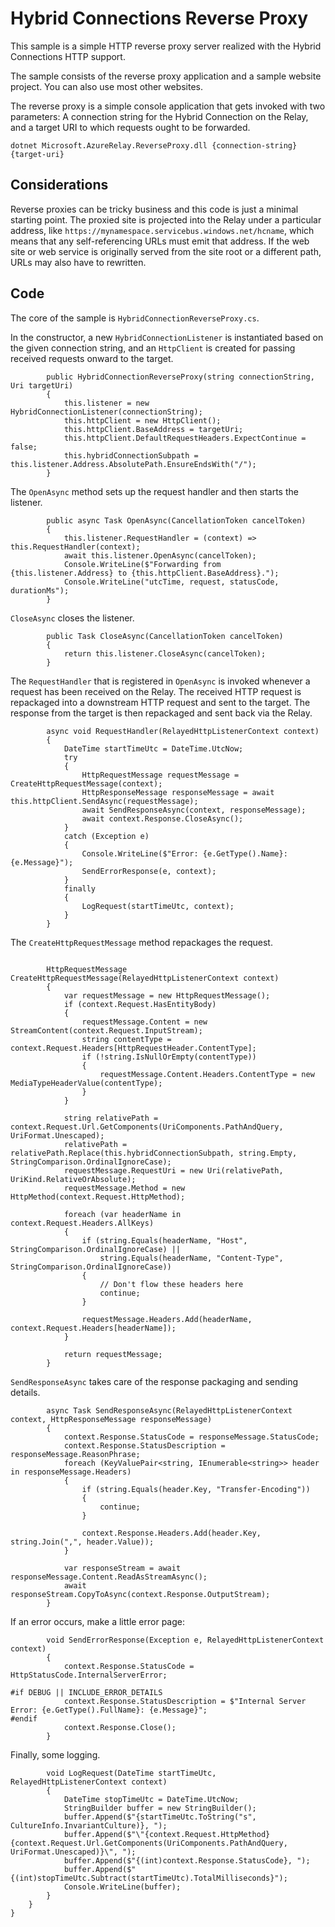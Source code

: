 # Hybrid Connections Reverse Proxy

This sample is a simple HTTP reverse proxy server realized with the
Hybrid Connections HTTP support.

The sample consists of the reverse proxy application and a sample
website project. You can also use most other websites.

The reverse proxy is a simple console application that gets invoked
with two parameters: A connection string for the Hybrid Connection
on the Relay, and a target URI to which requests ought to be forwarded.

`dotnet Microsoft.AzureRelay.ReverseProxy.dll {connection-string} {target-uri}` 

## Considerations

Reverse proxies can be tricky business and this code is just a minimal
starting point. The proxied site is projected into the Relay under a
particular address, like `https://mynamespace.servicebus.windows.net/hcname`,
which means that any self-referencing URLs must emit that address. If
the web site or web service is originally served from the site root or
a different path, URLs may also have to rewritten. 

## Code

The core of the sample is `HybridConnectionReverseProxy.cs`.

In the constructor, a new `HybridConnectionListener` is instantiated based
on the given connection string, and an `HttpClient` is created for
passing received requests onward to the target.

```
        public HybridConnectionReverseProxy(string connectionString, Uri targetUri)
        {
            this.listener = new HybridConnectionListener(connectionString);
            this.httpClient = new HttpClient();
            this.httpClient.BaseAddress = targetUri;
            this.httpClient.DefaultRequestHeaders.ExpectContinue = false;
            this.hybridConnectionSubpath = this.listener.Address.AbsolutePath.EnsureEndsWith("/");
        }
```

The `OpenAsync` method sets up the request handler and then starts the listener.

```
        public async Task OpenAsync(CancellationToken cancelToken)
        {
            this.listener.RequestHandler = (context) => this.RequestHandler(context);
            await this.listener.OpenAsync(cancelToken);
            Console.WriteLine($"Forwarding from {this.listener.Address} to {this.httpClient.BaseAddress}.");
            Console.WriteLine("utcTime, request, statusCode, durationMs");
        }
```

`CloseAsync` closes the listener.

```
        public Task CloseAsync(CancellationToken cancelToken)
        {
            return this.listener.CloseAsync(cancelToken);
        }
```

The `RequestHandler` that is registered in `OpenAsync` is invoked whenever a
request has been received on the Relay. The received HTTP request is 
repackaged into a downstream HTTP request and sent to the target. The
response from the target is then repackaged and sent back via the Relay.

```
        async void RequestHandler(RelayedHttpListenerContext context)
        {
            DateTime startTimeUtc = DateTime.UtcNow;
            try
            {
                HttpRequestMessage requestMessage = CreateHttpRequestMessage(context);
                HttpResponseMessage responseMessage = await this.httpClient.SendAsync(requestMessage);
                await SendResponseAsync(context, responseMessage);
                await context.Response.CloseAsync();
            }
            catch (Exception e)
            {
                Console.WriteLine($"Error: {e.GetType().Name}: {e.Message}");
                SendErrorResponse(e, context);
            }
            finally
            {
                LogRequest(startTimeUtc, context);
            }
        }
```

The `CreateHttpRequestMessage` method repackages the request.

```

        HttpRequestMessage CreateHttpRequestMessage(RelayedHttpListenerContext context)
        {
            var requestMessage = new HttpRequestMessage();
            if (context.Request.HasEntityBody)
            {
                requestMessage.Content = new StreamContent(context.Request.InputStream);
                string contentType = context.Request.Headers[HttpRequestHeader.ContentType];
                if (!string.IsNullOrEmpty(contentType))
                {
                    requestMessage.Content.Headers.ContentType = new MediaTypeHeaderValue(contentType);
                }
            }

            string relativePath = context.Request.Url.GetComponents(UriComponents.PathAndQuery, UriFormat.Unescaped);
            relativePath = relativePath.Replace(this.hybridConnectionSubpath, string.Empty, StringComparison.OrdinalIgnoreCase);
            requestMessage.RequestUri = new Uri(relativePath, UriKind.RelativeOrAbsolute);
            requestMessage.Method = new HttpMethod(context.Request.HttpMethod);

            foreach (var headerName in context.Request.Headers.AllKeys)
            {
                if (string.Equals(headerName, "Host", StringComparison.OrdinalIgnoreCase) ||
                    string.Equals(headerName, "Content-Type", StringComparison.OrdinalIgnoreCase))
                {
                    // Don't flow these headers here
                    continue;
                }

                requestMessage.Headers.Add(headerName, context.Request.Headers[headerName]);
            }

            return requestMessage;
        }
```

`SendResponseAsync` takes care of the response  packaging and sending details.

```
        async Task SendResponseAsync(RelayedHttpListenerContext context, HttpResponseMessage responseMessage)
        {
            context.Response.StatusCode = responseMessage.StatusCode;
            context.Response.StatusDescription = responseMessage.ReasonPhrase;
            foreach (KeyValuePair<string, IEnumerable<string>> header in responseMessage.Headers)
            {
                if (string.Equals(header.Key, "Transfer-Encoding"))
                {
                    continue;
                }

                context.Response.Headers.Add(header.Key, string.Join(",", header.Value));
            }

            var responseStream = await responseMessage.Content.ReadAsStreamAsync();
            await responseStream.CopyToAsync(context.Response.OutputStream);
        }
```

If an error occurs, make a little error page:

```
        void SendErrorResponse(Exception e, RelayedHttpListenerContext context)
        {
            context.Response.StatusCode = HttpStatusCode.InternalServerError;

#if DEBUG || INCLUDE_ERROR_DETAILS
            context.Response.StatusDescription = $"Internal Server Error: {e.GetType().FullName}: {e.Message}";
#endif
            context.Response.Close();
        }

```


Finally, some logging.

```
        void LogRequest(DateTime startTimeUtc, RelayedHttpListenerContext context)
        {
            DateTime stopTimeUtc = DateTime.UtcNow;
            StringBuilder buffer = new StringBuilder();
            buffer.Append($"{startTimeUtc.ToString("s", CultureInfo.InvariantCulture)}, ");
            buffer.Append($"\"{context.Request.HttpMethod} {context.Request.Url.GetComponents(UriComponents.PathAndQuery, UriFormat.Unescaped)}\", ");
            buffer.Append($"{(int)context.Response.StatusCode}, ");
            buffer.Append($"{(int)stopTimeUtc.Subtract(startTimeUtc).TotalMilliseconds}");
            Console.WriteLine(buffer);
        }
    }
}

```